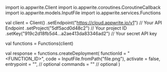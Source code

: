 import io.appwrite.Client
import io.appwrite.coroutines.CoroutineCallback
import io.appwrite.models.InputFile
import io.appwrite.services.Functions

val client = Client()
    .setEndpoint("https://cloud.appwrite.io/v1") // Your API Endpoint
    .setProject("5df5acd0d48c2") // Your project ID
    .setKey("919c2d18fb5d4...a2ae413da83346ad2") // Your secret API key

val functions = Functions(client)

val response = functions.createDeployment(
    functionId = "<FUNCTION_ID>",
    code = InputFile.fromPath("file.png"),
    activate = false,
    entrypoint = "<ENTRYPOINT>", // optional
    commands = "<COMMANDS>" // optional
)
